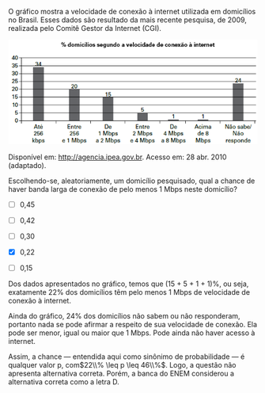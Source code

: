

O gráfico mostra a velocidade de conexão à internet utilizada em domicílios no Brasil. Esses dados são resultado da mais recente pesquisa, de 2009, realizada pelo Comitê Gestor da Internet (CGI).

![](ad262309-8f8e-3ac9-1640-9325d656289d.png)

Disponível em: http://agencia.ipea.gov.br. Acesso em: 28 abr. 2010 (adaptado).

Escolhendo-se, aleatoriamente, um domicílio pesquisado, qual a chance de haver banda larga de conexão de pelo menos 1 Mbps neste domicílio?



- [ ] 0,45
- [ ] 0,42
- [ ] 0,30
- [x] 0,22
- [ ] 0,15


Dos dados apresentados no gráfico, temos que (15 + 5 + 1 + 1)%, ou seja, exatamente 22% dos domicílios têm pelo menos 1 Mbps de velocidade de conexão à internet.

Ainda do gráfico, 24% dos domicílios não sabem ou não responderam, portanto nada se pode afirmar a respeito de sua velocidade de conexão. Ela pode ser menor, igual ou maior que 1 Mbps. Pode ainda não haver acesso à internet.

Assim, a chance — entendida aqui como sinônimo de probabilidade — é qualquer valor p, com$22\\% \leq p \leq 46\\%$. Logo, a questão não apresenta alternativa correta. Porém, a banca do ENEM considerou a alternativa correta como a letra D.

        